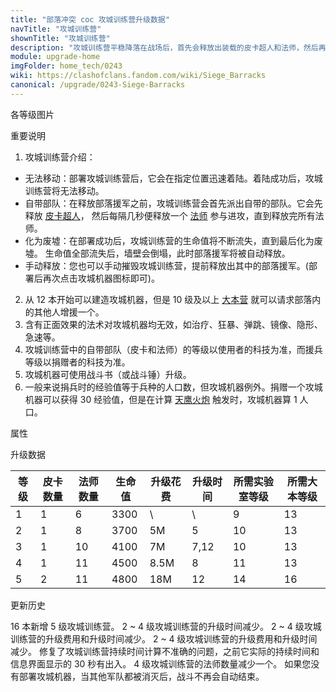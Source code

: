 ```yaml
---
title: "部落冲突 coc 攻城训练营升级数据"
navTitle: "攻城训练营"
shownTitle: "攻城训练营"
description: "攻城训练营平稳降落在战场后，首先会释放出装载的皮卡超人和法师，然后再释放出部落援军。想知道攻城训练营为什么能塞得下这么多部队？天机不可泄露，你还是不知道比较好。"
module: upgrade-home
imgFolder: home_tech/0243
wiki: https://clashofclans.fandom.com/wiki/Siege_Barracks
canonical: /upgrade/0243-Siege-Barracks
---
```


<UnitInfo :folder="$frontmatter.imgFolder" imgSrc="Siege_Barracks.png" :imgAlt="$frontmatter.navTitle" :description="$frontmatter.description" />

<SmallTitle>各等级图片</SmallTitle>

<Panel>
    <UnitImgGroup title="常规模型" :folder="$frontmatter.imgFolder">
        <UnitImg imgTitle="1 级" imgSrc="Siege_Barracks1.png" />
        <UnitImg imgTitle="2 级" imgSrc="Siege_Barracks2.png" />
        <UnitImg imgTitle="3 级" imgSrc="Siege_Barracks3.png" />
        <UnitImg imgTitle="4 级" imgSrc="Siege_Barracks4.png" />
        <UnitImg imgTitle="5 级" imgSrc="Siege_Barracks5.png" />
    </UnitImgGroup>
    <UnitImgGroup title="正在降落的攻城训练营" :folder="$frontmatter.imgFolder">
        <UnitImg imgTitle="1 级" imgSrc="Parachute_Barracks1.png" />
        <UnitImg imgTitle="2 级" imgSrc="Parachute_Barracks2.png" />
        <UnitImg imgTitle="3 级" imgSrc="Parachute_Barracks3.png" />
        <UnitImg imgTitle="4 级" imgSrc="Parachute_Barracks4.png" />
        <UnitImg imgTitle="5 级" imgSrc="Parachute_Barracks5.png" />
    </UnitImgGroup>
</Panel>

<SmallTitle>重要说明</SmallTitle>

1. 攻城训练营介绍：
  - 无法移动：部署攻城训练营后，它会在指定位置迅速着陆。着陆成功后，攻城训练营将无法移动。
  - 自带部队：在释放部落援军之前，攻城训练营会首先派出自带的部队。它会先释放 [皮卡超人](/upgrade/0009-P.E.K.K.A)， 然后每隔几秒便释放一个 [法师](/upgrade/0006-Wizard) 参与进攻，直到释放完所有法师。
  - 化为废墟：在部署成功后，攻城训练营的生命值将不断流失，直到最后化为废墟。 生命值全部流失后，墙壁会倒塌，此时部落援军将被自动释放。
  - 手动释放：您也可以手动摧毁攻城训练营，提前释放出其中的部落援军。(部署后再次点击攻城机器图标即可)。
2. 从 12 本开始可以建造攻城机器，但是 10 级及以上 [大本营](/upgrade/0400-Town-Hall) 就可以请求部落内的其他人增援一个。
3. 含有正面效果的法术对攻城机器均无效，如治疗、狂暴、弹跳、镜像、隐形、急速等。
4. 攻城训练营中的自带部队（皮卡和法师）的等级以使用者的科技为准，而援兵等级以捐赠者的科技为准。
5. 攻城机器可使用战斗书（或战斗锤）升级。
6. 一般来说捐兵时的经验值等于兵种的人口数，但攻城机器例外。捐赠一个攻城机器可以获得 30 经验值，但是在计算 [天鹰火炮](/upgrade/030b-Eagle-Artillery) 触发时，攻城机器算 1 人口。

<SmallTitle>属性</SmallTitle>

<UnitProperties>
    <UnitProperty pKey="攻击方式" pValue="部署后生成额外部队" />
    <UnitProperty pKey="部队最长生存时间" pValue="30 秒" />
    <UnitProperty pKey="移动速度" pValue="0" />
    <UnitProperty pKey="所需攻城机器工坊等级" pValue="4" />
    <UnitProperty pKey="所需大本等级" pValue="13" />
    <UnitProperty pKey="建造时间" pValue="1200" :isTrainingTime="true" />
</UnitProperties>

<SmallTitle>升级数据</SmallTitle>

<script setup>
const tableExtraInfo = [
    {
        "column": 4,
        "type": "cost",
        "gpClass": "research",
        "icon": "Elixir"
    },
    {
        "column": 5,
        "type": "time",
        "gpClass": "research"
    }
];
</script>

<UnitTable :tableExtraInfo="tableExtraInfo">

| 等级 |  皮卡数量 | 法师数量 | 生命值 | 升级花费|  升级时间  |所需实验室等级|所需大本等级|
| ---- |   ----   |   ----  |  ----  |  ----  |    ----   |    ----     |   ----    |
|   1  |     1    |     6   |  3300  |     \  |     \     |      9      |    13     |
|   2  |     1    |     8   |  3700  |    5M  |     5     |     10      |    13     |
|   3  |     1    |    10   |  4100  |    7M  |     7,12  |     10      |    13     |
|   4  |     1    |    11   |  4500  |  8.5M  |     8     |     11      |    13     |
|   5  |     2    |    11   |  4800  |   18M  |    12     |     14      |    16     |
</UnitTable>

<SmallTitle>更新历史</SmallTitle>

<Timeline>
    <TimelineItem date="2024/02/27">
        <TimelineRow>16 本新增 5 级攻城训练营。</TimelineRow>
    </TimelineItem>
    <TimelineItem date="2023/12/12">
        <TimelineRow>2 ~ 4 级攻城训练营的升级时间减少。</TimelineRow>
    </TimelineItem>
    <TimelineItem date="2023/06/12">
        <TimelineRow>2 ~ 4 级攻城训练营的升级费用和升级时间减少。</TimelineRow>
    </TimelineItem>
    <TimelineItem date="2022/10/10">
        <TimelineRow>2 ~ 4 级攻城训练营的升级费用和升级时间减少。</TimelineRow>
    </TimelineItem>
    <TimelineItem date="2021/04/12">
        <TimelineRow>修复了攻城训练营持续时间计算不准确的问题，之前它实际的持续时间和信息界面显示的 30 秒有出入。</TimelineRow>
    </TimelineItem>
    <TimelineItem date="2020/10/12">
        <TimelineRow>4 级攻城训练营的法师数量减少一个。</TimelineRow>
        <TimelineRow>如果您没有部署攻城机器，当其他军队都被消灭后，战斗不再会自动结束。</TimelineRow>
    </TimelineItem>
    <TimelineItem :historyBottom="true" />
</Timeline>